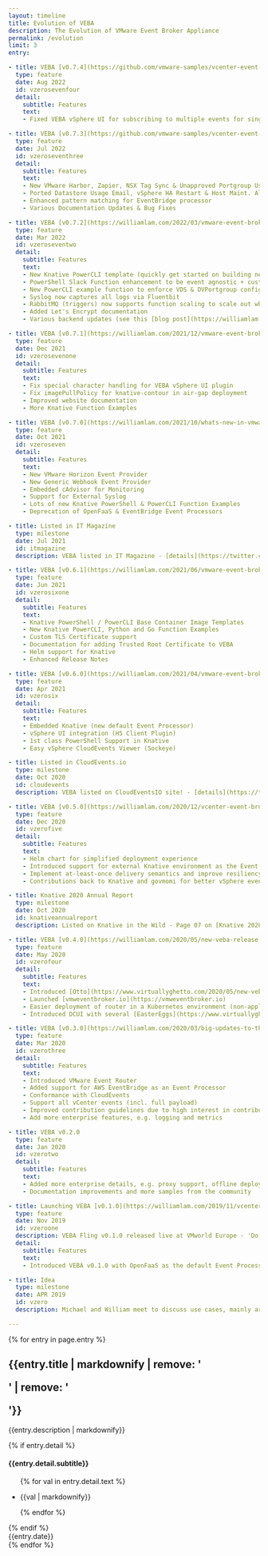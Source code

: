 ```yaml
---
layout: timeline
title: Evolution of VEBA
description: The Evolution of VMware Event Broker Appliance
permalink: /evolution
limit: 3
entry:

- title: VEBA [v0.7.4](https://github.com/vmware-samples/vcenter-event-broker-appliance/releases/tag/v0.7.4)
  type: feature
  date: Aug 2022
  id: vzerosevenfour
  detail:
    subtitle: Features
    text:
    - Fixed VEBA vSphere UI for subscribing to multiple events for single function

- title: VEBA [v0.7.3](https://github.com/vmware-samples/vcenter-event-broker-appliance/releases/tag/v0.7.3)
  type: feature
  date: Jul 2022
  id: vzeroseventhree
  detail:
    subtitle: Features
    text:
    - New VMware Harbor, Zapier, NSX Tag Sync & Unapproved Portgroup Usage Functions
    - Ported Datastore Usage Email, vSphere HA Restart & Host Maint. Alarm functions to Knative
    - Enhanced pattern matching for EventBridge processor
    - Various Documentation Updates & Bug Fixes

- title: VEBA [v0.7.2](https://williamlam.com/2022/03/vmware-event-broker-appliance-veba-v0-7-2.html)
  type: feature
  date: Mar 2022
  id: vzeroseventwo
  detail:
    subtitle: Features
    text:
    - New Knative PowerCLI template (quickly get started on building new functions)
    - PowerShell Slack Function enhancement to be event agnostic + customizable message
    - New PowerCLI example function to enforce VDS & DVPortgroup configs
    - Syslog now captures all logs via Fluentbit
    - RabbitMQ (triggers) now supports function scaling to scale out when there's a burst of events
    - Added Let's Encrypt documentation
    - Various backend updates (see this [blog post](https://williamlam.com/2022/03/vmware-event-broker-appliance-veba-v0-7-2.html) for more details)

- title: VEBA [v0.7.1](https://williamlam.com/2021/12/vmware-event-broker-appliance-veba-v0-7-1.html)
  type: feature
  date: Dec 2021
  id: vzerosevenone
  detail:
    subtitle: Features
    text:
    - Fix special character handling for VEBA vSphere UI plugin
    - Fix imagePullPolicy for knative-contour in air-gap deployment
    - Improved website documentation
    - More Knative Function Examples

- title: VEBA [v0.7.0](https://williamlam.com/2021/10/whats-new-in-vmware-event-broker-appliance-veba-v0-7.html)
  type: feature
  date: Oct 2021
  id: vzeroseven
  detail:
    subtitle: Features
    text:
    - New VMware Horizon Event Provider
    - New Generic Webhook Event Provider
    - Embedded cAdvisor for Monitoring
    - Support for External Syslog
    - Lots of new Knative PowerShell & PowerCLI Function Examples
    - Deprecation of OpenFaaS & EventBridge Event Processors

- title: Listed in IT Magazine
  type: milestone
  date: Jul 2021
  id: itmagazine
  description: VEBA listed in IT Magazine - [details](https://twitter.com/lamw/status/1417984664015314947)

- title: VEBA [v0.6.1](https://williamlam.com/2021/06/vmware-event-broker-appliance-veba-v0-6-1.html)
  type: feature
  date: Jun 2021
  id: vzerosixone
  detail:
    subtitle: Features
    text:
    - Knative PowerShell / PowerCLI Base Container Image Templates
    - New Knative PowerCLI, Python and Go Function Examples
    - Custom TLS Certificate support
    - Documentation for adding Trusted Root Certificate to VEBA
    - Helm support for Knative
    - Enhanced Release Notes

- title: VEBA [v0.6.0](https://williamlam.com/2021/04/vmware-event-broker-appliance-veba-v0-6-is-now-available.html)
  type: feature
  date: Apr 2021
  id: vzerosix
  detail:
    subtitle: Features
    text:
    - Embedded Knative (new default Event Processor)​
    - vSphere UI integration (H5 Client Plugin)​
    - 1st class PowerShell Support in Knative​
    - Easy vSphere CloudEvents Viewer (Sockeye)

- title: Listed in CloudEvents.io
  type: milestone
  date: Oct 2020
  id: cloudevents
  description: VEBA listed on CloudEventsIO site! - [details](https://twitter.com/lamw/status/1362572308754305024)

- title: VEBA [v0.5.0](https://williamlam.com/2020/12/vcenter-event-broker-appliance-veba-v0-5-0.html)
  type: feature
  date: Dec 2020
  id: vzerofive
  detail:
    subtitle: Features
    text:
    - Helm chart for simplified deployment experience
    - Introduced support for external Knative environment​ as the Event Processor
    - Implement at-least-once delivery semantics and improve resiliency across all processors
    - Contributions back to Knative and govmomi for better vSphere eventing integration

- title: Knative 2020 Annual Report
  type: milestone
  date: Oct 2020
  id: knativeannualreport
  description: Listed on Knative in the Wild - Page 07 on [Knative 2020 Annual Report](https://knative.dev/community/contributing//annual_reports/Knative%202020%20Annual%20Report.pdf)

- title: VEBA [v0.4.0](https://williamlam.com/2020/05/new-veba-release-new-website-and-new-mascot.html)
  type: feature
  date: May 2020
  id: vzerofour
  detail:
    subtitle: Features
    text:
    - Introduced [Otto](https://www.virtuallyghetto.com/2020/05/new-veba-release-new-website-and-new-mascot.html)
    - Launched [vmweventbroker.io](https://vmweventbroker.io)
    - Easier deployment of router in a Kubernetes environment (non-appliance mode) → towards core vSphere integration (e.g. WCP)
    - Introduced DCUI with several [EasterEggs](https://www.virtuallyghetto.com/2020/05/new-veba-release-new-website-and-new-mascot.html)

- title: VEBA [v0.3.0](https://williamlam.com/2020/03/big-updates-to-the-vcenter-event-broker-appliance-veba-fling.html)
  type: feature
  date: Mar 2020
  id: vzerothree
  detail:
    subtitle: Features
    text:
    - Introduced VMware Event Router
    - Added support for AWS EventBridge as an Event Processor
    - Conformance with CloudEvents
    - Support all vCenter events (incl. full payload)
    - Improved contribution guidelines due to high interest in contributing to VEBA from customers/partners
    - Add more enterprise features, e.g. logging and metrics

- title: VEBA v0.2.0
  type: feature
  date: Jan 2020
  id: vzerotwo
  detail:
    subtitle: Features
    text:
    - Added more enterprise details, e.g. proxy support, offline deployments
    - Documentation improvements and more samples from the community

- title: Launching VEBA [v0.1.0](https://williamlam.com/2019/11/vcenter-event-broker-appliance-updates-vmworld-fling-community-open-source.html)
  type: feature
  date: Nov 2019
  id: vzeroone
  description: VEBA Fling v0.1.0 released live at VMworld Europe - 'Do it, do it, do it\' chants when @embano1 and @lamw ask if they should release the vCenter Event Broker Appliance fling (powered by @openfaas) live during their [session!](https://twitter.com/bbrundert/status/1192366254570508288)
  detail:
    subtitle: Features
    text:
    - Introduced VEBA v0.1.0 with OpenFaaS as the default Event Processor​ and vCenter as the Event Provider

- title: Idea
  type: milestone
  date: APR 2019
  id: vzero
  description: Michael and William meet to discuss use cases, mainly around event-driven automation/notification and compliance (changes to VMs, DRS, etc.)

---
```


{% for entry in page.entry %}
<div class="timeline-item">
    <div class="timeline-img"></div>
    <div id="{{ entry.id }}" class="timeline-content {% if entry.type == 'milestone' %}milestone{% else if entry.type == 'feature' %}feature{% endif %}">
        <h2 class="post-title"> 
          {{entry.title | markdownify | remove: '<p>' | remove: '</p>'}}
        </h2>
        <p>{{entry.description | markdownify}}</p>
        {% if entry.detail %}
            <h4 class="post-subtitle"> 
                {{entry.detail.subtitle}}
            </h4>
            <ul>
            {% for val in entry.detail.text %}
                <li>
                    <p>{{val | markdownify}}</p>
                </li>
            {% endfor %}
            </ul>
        {% endif %}
        <div class="date">{{entry.date}}</div>
    </div>
</div>
{% endfor %}

